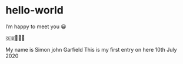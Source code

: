 # hello-world
I’m happy to meet you 😀

🇬🇧🏴󠁧󠁢󠁥󠁮󠁧󠁿🏴󠁧󠁢󠁳󠁣󠁴󠁿🏴󠁧󠁢󠁷󠁬󠁳󠁿

My name is Simon john Garfield
This is my first entry on here 10th July 2020

